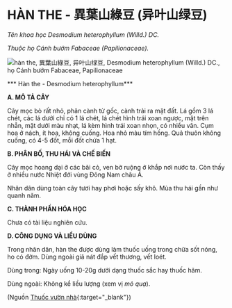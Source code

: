 # HÀN THE - 異葉山綠豆 (异叶山绿豆)

*Tên khoa học Desmodium heterophyllum (Willd.) DC.*

*Thuộc họ Cánh bướm Fabaceae (Papilionaceae).*

![hàn the, 異葉山綠豆, 异叶山绿豆, Desmodium heterophyllum \(Willd.\) DC., họ Cánh bướm Fabaceae, Papilionaceae](/imgs/caythuoc/dtl/han-the.jpg)

*** Hàn the - Desmodium heterophyllum***

**A. MÔ TẢ CÂY**

Cây mọc bò rất nhỏ, phân cành từ gốc, cành trải ra mặt đất. Lá gồm 3 lá chét, các lá dưới chỉ có 1 lá chét, lá chét hình trái xoan ngược, mặt trên nhẵn, mặt dưới màu nhạt, lá kèm hình trái xoan nhọn, có nhiều vân. Cụm hoa ở nách, ít hoa, không cuống. Hoa nhỏ màu tím hồng. Quả thuôn không cuống, có 4-5 đốt, mỗi đốt chứa 1 hạt.

**B. PHÂN BỐ, THU HÁI VÀ CHẾ BIẾN**

Cây mọc hoang dại ở các bãi cỏ, ven bờ ruộng ở khắp nơi nước ta. Còn thấy ở nhiều nước Nhiệt đới vùng Đông Nam châu Á.

Nhân dân dùng toàn cây tươi hay phơi hoặc sấy khô. Mùa thu hái gần như quanh năm.

**C. THÀNH PHẦN HÓA HỌC**

Chưa có tài liệu nghiên cứu.

**D. CÔNG DỤNG VÀ LIỀU DÙNG**

Trong nhân dân, hàn the được dùng làm thuốc uống trong chữa sốt nóng, ho có đờm. Dùng ngoài giã nát đắp vết thương, vết loét.

Dùng trong: Ngày uống 10-20g dưới dạng thuốc sắc hay thuốc hãm.

Dùng ngoài: Không kể liều lượng (xem vị *mỏ quạ*).


(Nguồn [Thuốc vườn nhà](http://thuocvuonnha.com){:target="_blank"})